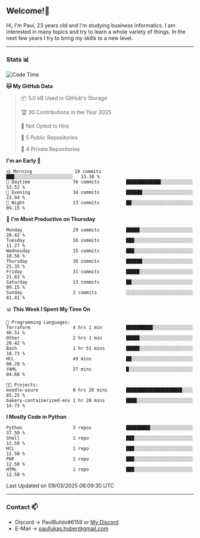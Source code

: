 ## Welcome!👋

Hi, I'm Paul, 23 years old and I'm studying business informatics. I am interested in many topics and try to learn a whole variety of things. In the next few years I try to bring my skills to a new level.

---
### Stats 📊

<!--START_SECTION:waka-->
![Code Time](http://img.shields.io/badge/Code%20Time-98%20hrs%201%20min-blue)

**🐱 My GitHub Data** 

> 📦 5.0 kB Used in GitHub's Storage 
 > 
> 🏆 30 Contributions in the Year 2025
 > 
> 🚫 Not Opted to Hire
 > 
> 📜 5 Public Repositories 
 > 
> 🔑 4 Private Repositories 
 > 
**I'm an Early 🐤** 

```text
🌞 Morning                19 commits          ███░░░░░░░░░░░░░░░░░░░░░░   13.38 % 
🌆 Daytime                76 commits          █████████████░░░░░░░░░░░░   53.52 % 
🌃 Evening                34 commits          ██████░░░░░░░░░░░░░░░░░░░   23.94 % 
🌙 Night                  13 commits          ██░░░░░░░░░░░░░░░░░░░░░░░   09.15 % 
```
📅 **I'm Most Productive on Thursday** 

```text
Monday                   29 commits          █████░░░░░░░░░░░░░░░░░░░░   20.42 % 
Tuesday                  16 commits          ███░░░░░░░░░░░░░░░░░░░░░░   11.27 % 
Wednesday                15 commits          ███░░░░░░░░░░░░░░░░░░░░░░   10.56 % 
Thursday                 36 commits          ██████░░░░░░░░░░░░░░░░░░░   25.35 % 
Friday                   31 commits          █████░░░░░░░░░░░░░░░░░░░░   21.83 % 
Saturday                 13 commits          ██░░░░░░░░░░░░░░░░░░░░░░░   09.15 % 
Sunday                   2 commits           ░░░░░░░░░░░░░░░░░░░░░░░░░   01.41 % 
```


📊 **This Week I Spent My Time On** 

```text
💬 Programming Languages: 
Terraform                4 hrs 1 min         ██████████░░░░░░░░░░░░░░░   40.51 % 
Other                    2 hrs 1 min         █████░░░░░░░░░░░░░░░░░░░░   20.42 % 
Bash                     1 hr 51 mins        █████░░░░░░░░░░░░░░░░░░░░   18.73 % 
HCL                      49 mins             ██░░░░░░░░░░░░░░░░░░░░░░░   08.29 % 
YAML                     27 mins             █░░░░░░░░░░░░░░░░░░░░░░░░   04.68 % 

🐱‍💻 Projects: 
moodle-azure             8 hrs 28 mins       █████████████████████░░░░   85.25 % 
bakery-containerized-env 1 hr 28 mins        ████░░░░░░░░░░░░░░░░░░░░░   14.75 % 
```

**I Mostly Code in Python** 

```text
Python                   3 repos             █████████░░░░░░░░░░░░░░░░   37.50 % 
Shell                    1 repo              ███░░░░░░░░░░░░░░░░░░░░░░   12.50 % 
HCL                      1 repo              ███░░░░░░░░░░░░░░░░░░░░░░   12.50 % 
PHP                      1 repo              ███░░░░░░░░░░░░░░░░░░░░░░   12.50 % 
HTML                     1 repo              ███░░░░░░░░░░░░░░░░░░░░░░   12.50 % 
```




 Last Updated on 09/03/2025 06:09:30 UTC
<!--END_SECTION:waka-->

---
### Contact 📫

* Discord -> PaulBuilds#6159 or [My Discord](https://discord.gg/7kq6UnB)
* E-Mail -> paullukas.huber@gmail.com
